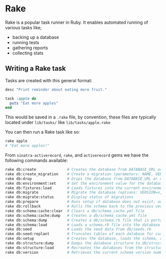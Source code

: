 # Rake 

Rake is a popular task runner in Ruby. It enables automated running of various tasks like; 
* backing up a database 
* running tests 
* gathering reports 
* collecting stats 


## Writing a Rake task 

Tasks are created with this general format: 
```rake
desc "Print reminder about eating more fruit." 

task :apple do
  puts "Eat more apples"
end 
```
This would be saved in a `.rake` file, by convention, these files are typically located under `lib/tasks/` like `lib/tasks/apple.rake` 

You can then run a Rake task like so: 

```bash
rake apple 
# "Eat more apples!"
```

From `sinatra-activerecord`, `rake`, and `activerecord` gems we have the following commands available: 

```bash
rake db:create              # Creates the database from DATABASE_URL or config/database.yml for the current RAILS_ENV (use db:create:all to cre...
rake db:create_migration    # Create a migration (parameters: NAME, VERSION)
rake db:drop                # Drops the database from DATABASE_URL or config/database.yml for the current RAILS_ENV (use db:drop:all to drop al...
rake db:environment:set     # Set the environment value for the database
rake db:fixtures:load       # Loads fixtures into the current environment's database
rake db:migrate             # Migrate the database (options: VERSION=x, VERBOSE=false, SCOPE=blog)
rake db:migrate:status      # Display status of migrations
rake db:prepare             # Runs setup if database does not exist, or runs migrations if it does
rake db:rollback            # Rolls the schema back to the previous version (specify steps w/ STEP=n)
rake db:schema:cache:clear  # Clears a db/schema_cache.yml file
rake db:schema:cache:dump   # Creates a db/schema_cache.yml file
rake db:schema:dump         # Creates a db/schema.rb file that is portable against any DB supported by Active Record
rake db:schema:load         # Loads a schema.rb file into the database
rake db:seed                # Loads the seed data from db/seeds.rb
rake db:seed:replant        # Truncates tables of each database for current environment and loads the seeds
rake db:setup               # Creates the database, loads the schema, and initializes with the seed data (use db:reset to also drop the databas...
rake db:structure:dump      # Dumps the database structure to db/structure.sql
rake db:structure:load      # Recreates the databases from the structure.sql file
rake db:version             # Retrieves the current schema version number
``` 
